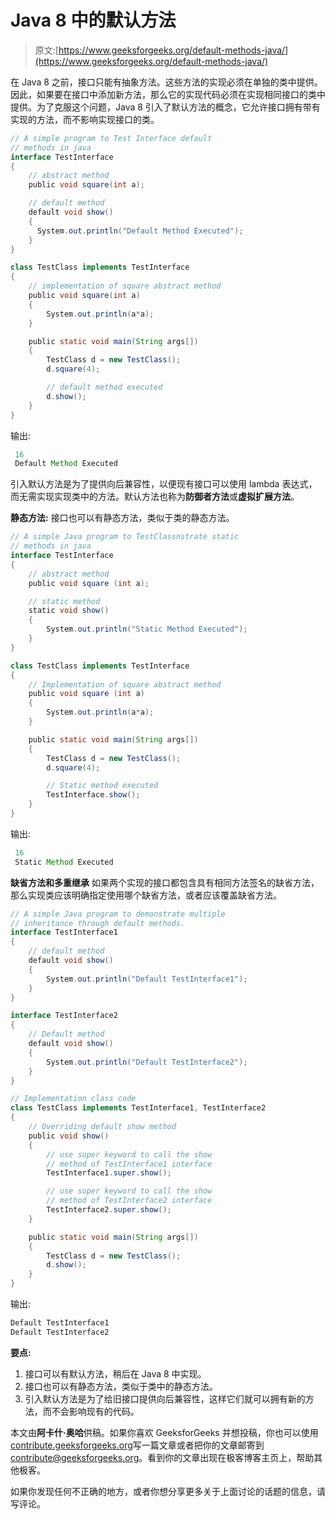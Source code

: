 # Java 8 中的默认方法

> 原文:[https://www.geeksforgeeks.org/default-methods-java/](https://www.geeksforgeeks.org/default-methods-java/)

在 Java 8 之前，接口只能有抽象方法。这些方法的实现必须在单独的类中提供。因此，如果要在接口中添加新方法，那么它的实现代码必须在实现相同接口的类中提供。为了克服这个问题，Java 8 引入了默认方法的概念，它允许接口拥有带有实现的方法，而不影响实现接口的类。

```java
// A simple program to Test Interface default
// methods in java
interface TestInterface
{
    // abstract method
    public void square(int a);

    // default method
    default void show()
    {
      System.out.println("Default Method Executed");
    }
}

class TestClass implements TestInterface
{
    // implementation of square abstract method
    public void square(int a)
    {
        System.out.println(a*a);
    }

    public static void main(String args[])
    {
        TestClass d = new TestClass();
        d.square(4);

        // default method executed
        d.show();
    }
}
```

输出:

```java
 16
 Default Method Executed

```

引入默认方法是为了提供向后兼容性，以便现有接口可以使用 lambda 表达式，而无需实现实现类中的方法。默认方法也称为**防御者方法**或**虚拟扩展方法**。

**静态方法:**
接口也可以有静态方法，类似于类的静态方法。

```java
// A simple Java program to TestClassnstrate static
// methods in java
interface TestInterface
{
    // abstract method
    public void square (int a);

    // static method
    static void show()
    {
        System.out.println("Static Method Executed");
    }
}

class TestClass implements TestInterface
{
    // Implementation of square abstract method
    public void square (int a)
    {
        System.out.println(a*a);
    }

    public static void main(String args[])
    {
        TestClass d = new TestClass();
        d.square(4);

        // Static method executed
        TestInterface.show();
    }
}
```

输出:

```java
 16
 Static Method Executed
```

**缺省方法和多重继承**
如果两个实现的接口都包含具有相同方法签名的缺省方法，那么实现类应该明确指定使用哪个缺省方法，或者应该覆盖缺省方法。

```java
// A simple Java program to demonstrate multiple
// inheritance through default methods.
interface TestInterface1
{
    // default method
    default void show()
    {
        System.out.println("Default TestInterface1");
    }
}

interface TestInterface2
{
    // Default method
    default void show()
    {
        System.out.println("Default TestInterface2");
    }
}

// Implementation class code
class TestClass implements TestInterface1, TestInterface2
{
    // Overriding default show method
    public void show()
    {
        // use super keyword to call the show
        // method of TestInterface1 interface
        TestInterface1.super.show();

        // use super keyword to call the show
        // method of TestInterface2 interface
        TestInterface2.super.show();
    }

    public static void main(String args[])
    {
        TestClass d = new TestClass();
        d.show();
    }
}
```

输出:

```java
Default TestInterface1
Default TestInterface2
```

**要点:**

1.  接口可以有默认方法，稍后在 Java 8 中实现。
2.  接口也可以有静态方法，类似于类中的静态方法。
3.  引入默认方法是为了给旧接口提供向后兼容性，这样它们就可以拥有新的方法，而不会影响现有的代码。

本文由**阿卡什·奥哈**供稿。如果你喜欢 GeeksforGeeks 并想投稿，你也可以使用[contribute.geeksforgeeks.org](http://www.contribute.geeksforgeeks.org)写一篇文章或者把你的文章邮寄到 contribute@geeksforgeeks.org。看到你的文章出现在极客博客主页上，帮助其他极客。

如果你发现任何不正确的地方，或者你想分享更多关于上面讨论的话题的信息，请写评论。